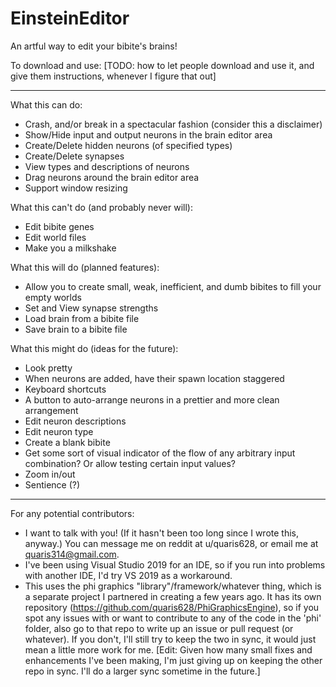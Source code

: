 # EinsteinEditor
An artful way to edit your bibite's brains!

To download and use:
 [TODO: how to let people download and use it, and give them instructions, whenever I figure that out]

 -----

What this can do:
 - Crash, and/or break in a spectacular fashion (consider this a disclaimer)
 - Show/Hide input and output neurons in the brain editor area
 - Create/Delete hidden neurons (of specified types)
 - Create/Delete synapses
 - View types and descriptions of neurons
 - Drag neurons around the brain editor area
 - Support window resizing

What this can't do (and probably never will):
 - Edit bibite genes
 - Edit world files
 - Make you a milkshake

What this will do (planned features):
 - Allow you to create small, weak, inefficient, and dumb bibites to fill your empty worlds
 - Set and View synapse strengths
 - Load brain from a bibite file
 - Save brain to a bibite file
 
What this might do (ideas for the future):
 - Look pretty
 - When neurons are added, have their spawn location staggered
 - Keyboard shortcuts
 - A button to auto-arrange neurons in a prettier and more clean arrangement
 - Edit neuron descriptions
 - Edit neuron type
 - Create a blank bibite
 - Get some sort of visual indicator of the flow of any arbitrary input combination? Or allow testing certain input values?
 - Zoom in/out
 - Sentience (?)
 
 -----

For any potential contributors:
 - I want to talk with you! (If it hasn't been too long since I wrote this, anyway.) You can message me on reddit at u/quaris628, or email me at quaris314@gmail.com.
 - I've been using Visual Studio 2019 for an IDE, so if you run into problems with another IDE, I'd try VS 2019 as a workaround.
 - This uses the phi graphics "library"/framework/whatever thing, which is a separate project I partnered in creating a few years ago. It has its own repository (https://github.com/quaris628/PhiGraphicsEngine), so if you spot any issues with or want to contribute to any of the code in the 'phi' folder, also go to that repo to write up an issue or pull request (or whatever). If you don't, I'll still try to keep the two in sync, it would just mean a little more work for me. [Edit: Given how many small fixes and enhancements I've been making, I'm just giving up on keeping the other repo in sync. I'll do a larger sync sometime in the future.]
